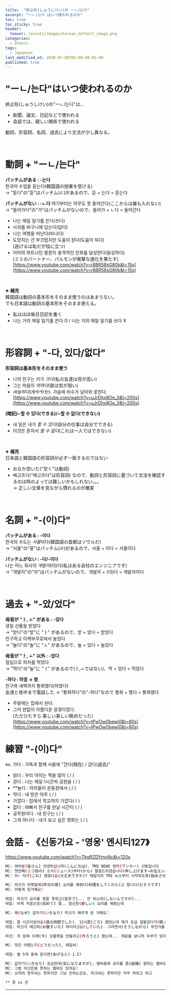 ```yaml
---
title:  "終止形(しゅうしけい)の ーㄴ/는다"
excerpt: "ーㄴ/는다 はいつ使われるのか"
toc: true
toc_sticky: true
header:
  teaser: /assets/images/korean_default_image.png
categories:
  - Others
tags:
  - Japanese
last_modified_at: 2020-07-08T08:06:00-05:00
published: true
---
```


# "ーㄴ/는다"はいつ使われるのか
終止形(しゅうしけい)の"ーㄴ/는다"は...
- 新聞、論文、日記などで使われる
- 会話では、親しい関係で使われる  

動詞、形容詞、名詞、過去により文法が少し異なる。

<br>


# 動詞 + "ーㄴ/는다"
**パッチムがある : -는다**  
한국어 수업을 듣는다(韓国語の授業を受ける)  
→ "듣다"の"듣"はパッチム(ㄷ)があるので、듣 + 는다 = 듣는다  

**パッチムがない : -ㄴ다**
여기부터는 아무도 못 들어간다(ここからは誰も入れない)  
→ "들어가다"の"가"はパッチムがないので、들어가 + ㄴ다 = 들어간다

- 나는 매일 일기를 쓴다(쓰다)    
- 사과를 바구니에 담는다(담다)    
- 나는 여행을 떠난다(떠나다)  
- 도망치는 건 부끄럽지만 도움이 된다(도움이 되다)  
(逃げるは恥だが役に立つ) 　
- 미미의 파트너인 팔몬이 충격적인 진화를 달성한다(달성하다)   
(ミミのパートナー、パルモンが衝撃な進化を果たす)  
[https://www.youtube.com/watch?v=r8BR58sG80k&t=15s](https://www.youtube.com/watch?v=r8BR58sG80k&t=15s)

<br>

**※ 補充**  
韓国語は動詞の基本形をそのまま使うのはあまりない。  
でも日本語は動詞の基本形をそのまま使える。
- 私はほぼ毎日日記を書く
- 나는 거의 매일 일기를 쓴다 O / 나는 거의 매일 일기를 쓰다 X  

<br>

# 形容詞 + "-다, 있다/없다"
**形容詞は基本形をそのまま使う**  
- 나의 친구는 키가 *크다*(私の友達は背が高い)  
- 그는 마음이 *약하다*(彼は気が弱い)  
- *싸늘하다*(冷ややか). 가슴에 비수가 날아와 꽂힌다.  
[https://www.youtube.com/watch?v=uJrDhx8Oe_0&t=200s](https://www.youtube.com/watch?v=uJrDhx8Oe_0&t=200s)


**(暗記)~할 수 있다(できる)/~할 수 없다(できない)**  
- 내 일은 내가 *할 수 있다*(自分の仕事は自分でできる)
- 이것은 혼자서 *할 수 없다*(これは一人ではできない)

<br>

**※ 補充**  
日本語と韓国語の形容詞が必ず一致するのではない
- おなか空いた("空く"は動詞)
- 배고프다("배고프다"は形容詞)
なので、動詞と形容詞に基づいて文法を確認するのは時のよっては難しいかもしれない。。。  
→ 正しい文章を見ながら慣れるのが確実

<br>

# 名詞 + "-(이)다"
**パッチムがある : -이다**  
한국의 수도는 *서울*이다(韓国語の首都はソウルだ)  
→ "서울"の"울"はパッチム(ㄹ)があるので、서울 + 이다 = 서울이다   

**パッチムがない : -다/-이다**  
나는 어느 회사의 *개발자*(이)다(私はある会社のエンジニアです)  
→ "개발자"の"자"はパッチムがないので、개발자 + (이)다 = 개발자이다

<br>

# 過去 + "-았/었다"
**母音が "ㅏ, ㅗ" がある : -았다**  
생일 선물을 받았다  
→ "받다"の"받"に "ㅏ" があるので、받 + 았다 = 받았다  
친구하고 이케부쿠로에서 놀았다  
→ "놀다"の"놀"に "ㅗ" があるので、놀 + 았다 = 놀았다  


**母音が "ㅏ, ㅗ" 以外 : -었다**  
점심으로 피자를 먹었다  
→ "먹다"の"놀"に "ㅓ" があるので(ㅏ,ㅗではない)、먹 + 었다 = 먹었다  


**-하다 : 하였 → 했**  
친구와 새벽까지 통화했다(하였다)   
友達と夜中まで電話した
→ "통화하다"の"-하다"なので 통화 + 했다 = 통화했다    

- 주말에는 집에서 쉰다.  
- 그저 한없이 아름다운 광경이었다.  
(ただひたすら 美しい美しい眺めだった)  
[https://www.youtube.com/watch?v=tPwOw0bewi0&t=80s](https://www.youtube.com/watch?v=tPwOw0bewi0&t=80s)


# 練習 "-(이)다"
ex. 가다 : 가족과 함께 서울에 "간다(現在) / 갔다(過去)"  
- 읽다 : 우리 아이는 책을 많이 ( / )
- 걷다 : 나는 매일 1시간씩 공원을 ( / )
- **놀다 : 아이들이 운동장에서 ( / )
- 작다 : 내 방은 아주 ( / )
- 가깝다 : 집에서 학교까지 가깝다( / )
- 없다 : 바빠서 친구를 만날 시간이 ( / )
- 공무원이다 : 내 친구는 ( / )
- 그게 아니다 : 내가 보고 싶은 영화는 ( / )


# 会話 - 《신동가요 - '영웅' 엔시티127》  

https://www.youtube.com/watch?v=TkgRZDYmvNc&t=120s
```bash
MC: 여러분(皆さん) 안녕하십니까(こんにちは). TMI NEWS 앵커(アンカー) 신동입니다 
MC: 첫번째(１つ目の) 소식(ニュース)부터(から) 말씀드리겠습니다(申し上げます→お伝えいたします)
MC: 아~ 이거(これ) 괜찮나요(大丈夫ですか)? 태일이의 TMI 뉴스부터 시작하도록(始めさせて) 하겠습니다(いただきます) 

MC: 마크가 어젯밤에(昨日の夜) 요리를 해줬다(料理をしてくれた)고 합니다(だそうです)
MC: 어떻게 된거예요?

태일: 마크가 요리를 정말 못하고(苦手で)... 안 하는데(しないんですが)...
태일: 어제 처음으로(初めて) 좀.. 참신한(新しい) 요리를 해줬는데

MC: 왜(なぜ) 갑자기(いきなり) 마크가 해주게 된 거예요?

태일: 잘 시간이었어요(寝る時間でした). 12시쯤(ごろ) 됐었는데 제가 조금 잠들었다가(眠ってから) 나와가지고(出て) 아 배고프다~ 이러고 있었는데 **이러하다(このようだ)
태일: 마크가 배고파(お腹すいた) 하더라고요(していた). 그러면서(そうしながら) 무언가를 핸드폰으로 검색을 하더라고요.

마크: 저 원래 이제(今) 오믈렛을 만들려고(作ろうと) 했는데... 재료를 보니까 두부가 있더라고요(いた).

MC: 맛은 어땠는지(どうだった), 태일씨?

태일: 별 5개 중에 준다면(あげると) 1.5?

MC: 갑자기(いきなり) 궁금한데(気になりますが), 멤버중에 요리를 좀(結構) 잘하는 멤버도 있어요?
MC: 그럼 마크만큼 못하는 멤버도 있어요?
MC: 오히려 정우씨는 못하지만 그냥 안하는군요. 마크씨는 못하지만 자꾸 하려고 하고

** 못 vs 안
```

---